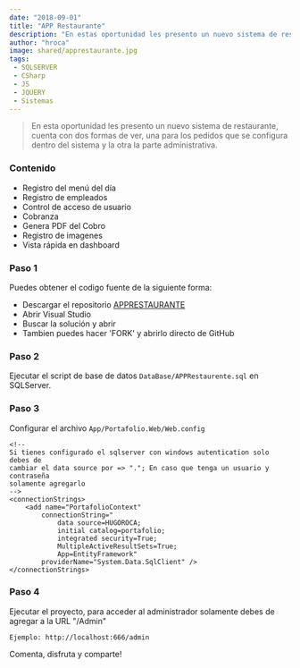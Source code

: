 ```yaml
---
date: "2018-09-01"
title: "APP Restaurante"
description: "En estas oportunidad les presento un nuevo sistema de restaurante, cuenta con dos formas de ver, una para los pedidos que se configura dentro del sistema y la otra la parte administrativa."
author: "hroca"
image: shared/apprestaurante.jpg
tags:
 - SQLSERVER
 - CSharp
 - JS
 - JQUERY
 - Sistemas
---
```


> En esta oportunidad les presento un nuevo sistema de restaurante, cuenta con dos formas de ver, una para los pedidos que se configura dentro del sistema y la otra la parte administrativa.

### Contenido
- Registro del menú del día 
- Registro de empleados 
- Control de acceso de usuario 
- Cobranza 
- Genera PDF del Cobro 
- Registro de imagenes 
- Vista rápida en dashboard 

### Paso 1
Puedes obtener el codigo fuente de la siguiente forma:

- Descargar el repositorio [APPRESTAURANTE](https://github.com/PORTAFOLIO-PROYECTOS/APPRESTAURANTE/archive/master.zip)
- Abrir Visual Studio
- Buscar la solución y abrir
- Tambien puedes hacer 'FORK' y abrirlo directo de GitHub

### Paso 2
Ejecutar el script de base de datos ```DataBase/APPRestaurente.sql``` en SQLServer.

### Paso 3
Configurar el archivo ```App/Portafolio.Web/Web.config```
```
<!-- 
Si tienes configurado el sqlserver con windows autentication solo debes de 
cambiar el data source por => "."; En caso que tenga un usuario y contraseña 
solamente agregarlo
-->
<connectionStrings>
    <add name="PortafolioContext" 
        connectionString="
            data source=HUGOROCA;
            initial catalog=portafolio;
            integrated security=True;
            MultipleActiveResultSets=True;
            App=EntityFramework" 
        providerName="System.Data.SqlClient" />
</connectionStrings>
```

### Paso 4
Ejecutar el proyecto, para acceder al administrador solamente debes de agregar a la URL "/Admin"

```
Ejemplo: http://localhost:666/admin
```

Comenta, disfruta y comparte! 
